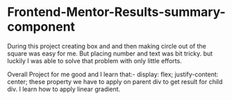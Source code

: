 # Frontend-Mentor-Results-summary-component
During this project creating box and and then making circle out of the square was easy for me. But placing number and text was bit tricky. but luckily I was able to solve that problem with only little efforts.

Overall Project for me good and I learn that:-
display: flex;
justify-content: center; 
these property we have to apply on parent div to get result for child div. 
I learn how to apply linear gradient. 
